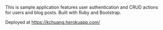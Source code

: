This is sample application features user authentication and CRUD actions for users and blog posts. Built with Ruby and Bootstrap. 

Deployed at https://kchuang.herokuapp.com/